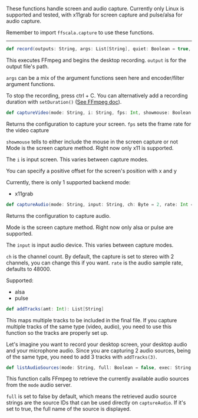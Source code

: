 These functions handle screen and audio capture. Currently only Linux is supported and tested, with x11grab for screen capture and pulse/alsa for audio capture.

Remember to import ```ffscala.capture``` to use these functions.

---

```scala
def record(outputs: String, args: List[String], quiet: Boolean = true, exec: String = "ffmpeg"): Int
```
This executes FFmpeg and begins the desktop recording. ```output``` is for the output file's path.

```args``` can be a mix of the argument functions seen here and encoder/filter argument functions.

To stop the recording, press ctrl + C. You can alternatively add a recording duration with ```setDuration()``` ([See FFmpeg doc](docs/ffmpeg.md)).

```scala
def captureVideo(mode: String, i: String, fps: Int, showmouse: Boolean = true, x: Int = 0, y: Int = 0): List[String]
```
Returns the configuration to capture your screen.
```fps``` sets the frame rate for the video capture

```showmouse``` tells to either include the mouse in the screen capture or not
Mode is the screen capture method. Right now only x11 is supported.

The ```i``` is input screen. This varies between capture modes.

You can specify a positive offset for the screen's position with x and y

Currently, there is only 1 supported backend mode:
* x11grab

```scala
def captureAudio(mode: String, input: String, ch: Byte = 2, rate: Int = 48000): List[String]
```
Returns the configuration to capture audio.

Mode is the screen capture method. Right now only alsa or pulse are supported.

The ```input``` is input audio device. This varies between capture modes.

```ch``` is the channel count. By default, the capture is set to stereo with 2 channels, you can change this if you want.
```rate``` is the audio sample rate, defaults to 48000.

Supported:
* alsa
* pulse

```scala
def addTracks(amt: Int): List[String]
```
This maps multiple tracks to be included in the final file. If you capture multiple tracks of the same type (video, audio), you need to use this function so the tracks are properly set up.

Let's imagine you want to record your desktop screen, your desktop audio and your microphone audio. Since you are capturing 2 audio sources, being of the same type, you need to add 3 tracks with ```addTracks(3)```.

```scala
def listAudioSources(mode: String, full: Boolean = false, exec: String = "ffmpeg"): List[String]
```
This function calls FFmpeg to retrieve the currently available audio sources from the ```mode``` audio server.

```full``` is set to false by default, which means the retrieved audio source strings are the source IDs that can be used directly on ```captureAudio```. If it's set to true, the full name of the source is displayed.
